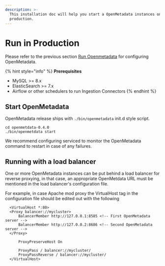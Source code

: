 ```yaml
---
description: >-
  This installation doc will help you start a OpenMetadata instances on your
  production.
---
```


# Run in Production

Please refer to the previous section [Run Openmetadata](run-openmetadata.md) for configuring OpenMetadata.

{% hint style="info" %}
**Prerequisites**

* MySQL >= 8.x
* ElasticSearch >= 7.x
* Airflow or other schedulers to run Ingestion Connectors
{% endhint %}

## Start OpenMetadata

OpenMetadata release ships with `./bin/openmetadata` init.d style script.

```
cd openmetdata-0.4.0
./bin/openmetdata start
```

We recommend configuring serviced to monitor the OpenMetadata command to restart in case of any failures.

## Running with a load balancer

One or more OpenMetadata instances can be put behind a load balancer for reverse proxying, in that case, an appropriate OpenMetdata URL must be mentioned in the load balancer's configuration file.

For example, in case Apache mod proxy the VirtualHost tag in the configuration file should be edited out with the following

```
  <VirtualHost *:80>
  <Proxy balancer://mycluster>
      BalancerMember http://127.0.0.1:8585 <!-- First OpenMetadata server -->
      BalancerMember http://127.0.0.2:8686 <!-- Second OpenMetadata server -->
  </Proxy>

      ProxyPreserveHost On

      ProxyPass / balancer://mycluster/
      ProxyPassReverse / balancer://mycluster/
  </VirtualHost>
```
